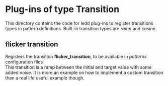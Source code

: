 # Plug-ins of type Transition

This directory contains the code for ledd plug-ins to register transitions types
in pattern definitions.
Built-in transition types are *ramp* and *cosine*.

## flicker transition

Registers the transition **flicker\_transition**, to be available in *patterns*
configuration files.  
This transition is a ramp between the initial and target value with some added
noise.
It is more an example on how to implement a custom transition than a real life
useful example though.
